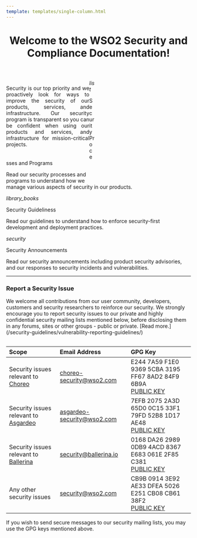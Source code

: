 ```yaml
--- 
template: templates/single-column.html 
---
```


<link href="https://fonts.googleapis.com/icon?family=Material+Icons" rel="stylesheet" />
<div>
    <header>
        <h1>Welcome to the WSO2 Security and Compliance Documentation!</h1>
    </header>
    <div class="md-main .md-content" style="float:left; width: 45%;  text-align:justify; max-height:100%; ">
        <p style="margin-bottom:10%">
        Security is our top priority and we proactively look for ways to improve the security of our products, services, and infrastructure. Our security program is transparent so you can be confident when using our products and services, and infrastructure for mission-critical projects.      
        </p>
     </div>
    <div class="md-main .md-content " style="float:right; width: 55%; align:right;  flex-shrink: 0;min-width: 40%; max-height: 100%; max-width:50%; margin-left:10px; margin-top:20px">
        <iframe width="800" height="250" src="" frameborder="0" allow="accelerometer; autoplay; encrypted-media; gyroscope; picture-in-picture" allowfullscreen></iframe>
    </div>
    <div>
        <div class="content">
            <!-- begin card -->
            <div class="card-wrapper">
    			<div class="card" onclick="location.href='security-processes-programs/';">
                    <div class="line"></div>
                    <div class="icon">
                        <i class="material-icons md-36">list</i>
                    </div>
                    <div class="card-content">
                        <p class="title">Security Processes and Programs</p>
                        <a href="http://www.google.com"></a>
                        <p class="hint">Read our security processes and programs to understand how we manage various aspects of security in our products.</p>
                    </div>
                </div>
            </div>
            <!-- end card -->
            <!-- start card -->
            <div class="card-wrapper">
                <div class="card" onclick="location.href='security-guidelines/';">
                    <div class="line"></div>
                    <div class="icon">
                        <i class="material-icons md-36">library_books</i>
                    </div>
                    <div class="card-content">
                        <p class="title">Security Guideliness</p>
                        <p class="hint">Read our guidelines to understand how to enforce security-first development and deployment practices.</p>
                    </div>
                </div>
            </div>
            <!-- end card -->
            <!-- begin card -->
            <div class="card-wrapper">
                <div class="card" onclick="location.href='security-announcements/';">
                    <div class="line"></div>
                    <div class="icon">
                        <i class="material-icons md-36">security</i>
                    </div>
                    <div class="card-content">
                        <p class="title">Security Announcements</p>
                        <p class="hint">Read our security announcements including product security advisories, and our responses to security incidents and vulnerabilities.</p>
                    </div>
                </div>
            </div>
            <!-- end card -->
        </div>
    </div>
    <hr>
    <div>
        <h3 style="content:center">Report a Security Issue</h3>
        <p>We welcome all contributions from our user community, developers, customers and security researchers to reinforce our security. We strongly encourage you to report security issues to our private and highly confidential security mailing lists mentioned below, before disclosing them in any forums, sites or other groups - public or private. [Read more.](/security-guidelines/vulnerability-reporting-guidelines/)</p>
    </div>
    <div>
        <div class="content" style="width:100%; overflow-x:auto;">
            <div class="md-typeset__table">
                <table>
                    <thead>
                        <tr>
                            <th align="left">Scope</th>
                            <th align="left">Email Address</th>
                            <th align="left">GPG Key</th>
                        </tr>
                    </thead>
                    <tbody>
                        <tr>
                            <td align="left">Security issues relevant to <a href="https://wso2.com/choreo" target="_blank" rel="noopener noreferrer" class=" externalLink">Choreo</a></td>
                            <td align="left"><a href="mailto:choreo-security@wso2.com" target="_blank" rel="noopener noreferrer" class=" externalLink">choreo-security@wso2.com</a></td>
                            <td align="left">E244 7A59 F1E0 9369 5CBA  3195 FF67 8AD2 84F9 6B9A <br> <a class="md-button externalLink" href="https://keys.openpgp.org/search?q=E244+7A59+F1E0+9369+5CBA++3195+FF67+8AD2+84F9+6B9A" target="_blank" rel="noopener noreferrer">PUBLIC KEY</a></td>
                        </tr>
                        <tr>
                            <td align="left">Security issues relevant to <a href="https://asgardeo.io/" target="_blank" rel="noopener noreferrer" class=" externalLink">Asgardeo</a></td>
                            <td align="left"><a href="mailto:asgardeo-security@wso2.com" target="_blank" rel="noopener noreferrer" class=" externalLink">asgardeo-security@wso2.com</a></td>
                            <td align="left">7EFB 2075 2A3D 65D0 0C15  33F1 79FD 52B8 1D17 AE48 <br> <a class="md-button externalLink" href="https://keys.openpgp.org/search?q=7EFB+2075+2A3D+65D0+0C15++33F1+79FD+52B8+1D17+AE48" target="_blank" rel="noopener noreferrer">PUBLIC KEY</a></td>
                        </tr>
                        <tr>
                            <td align="left">Security issues relevant to <a href="https://ballerina.io/security/" target="_blank" rel="noopener noreferrer" class=" externalLink">Ballerina</a></td>
                            <td align="left"><a href="mailto:security@ballerina.io" target="_blank" rel="noopener noreferrer" class=" externalLink">security@ballerina.io</a></td>
                            <td align="left">0168 DA26 2989 0DB9 4ACD 8367 E683 061E 2F85 C381 <br> <a class="md-button externalLink" href="https://pgp.mit.edu/pks/lookup?search=security%40ballerina.io+&amp;op=index" target="_blank" rel="noopener noreferrer">PUBLIC KEY</a></td>
                        </tr>
                        <tr>
                            <td align="left">Any other security issues</td>
                            <td align="left"><a href="mailto:security@wso2.com" target="_blank" rel="noopener noreferrer" class=" externalLink">security@wso2.com</a></td>
                            <td align="left">CB9B 0914 3E92 AE33 DFEA  5026 E251 CB08 CB61 38F2 <br> <a class="md-button externalLink" href="https://keys.openpgp.org/search?q=CB9B+0914+3E92+AE33+DFEA++5026+E251+CB08+CB61+38F2" target="_blank" rel="noopener noreferrer">PUBLIC KEY</a></td>
                        </tr>
                    </tbody>
                </table>
            </div>
            <p class="add-caption">If you wish to send secure messages to our security mailing lists, you may use the GPG keys mentioned above.</p>
        </div>
    </div>
</div>